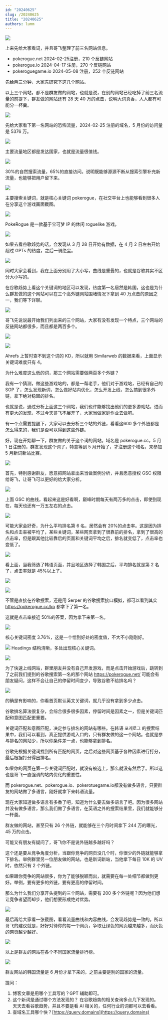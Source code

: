 ```yaml
---
id: "20240625"
slug: /20240625
title: "20240625"
authors: lumm
---
```

![](https://images.lummstudio.com/images/2024/08/miniclass/20240625-01.jpg)

上来先给大家看词，并且哥飞整理了前三名网站信息。
- pokerogue.net 2024-02-25注册，210 个反链网站
- pokerogue.io 2024-04-17 注册，270 个反链网站
- pokeroguegame.io 2024-05-08 注册，252 个反链网站

先给两三分钟，大家先研究下这几个网站。

以上三个网站，都不是群友做的网站，也就是说，在别的网站已经吃掉了前三名流量的前提下，群友做的网站还有 28 天 40 万的点击，说明大词真香，人人都有可能分一杯羹。

![](https://images.lummstudio.com/images/2024/08/miniclass/20240625-02.jpg)

先给大家看下第一名网站的恐怖流量，2024-02-25 注册的域名，5 月份的访问量是 5376 万。

![](https://images.lummstudio.com/images/2024/08/miniclass/20240625-03.jpg)

主要流量地区都是发达国家，也就是流量很值钱。

![](https://images.lummstudio.com/images/2024/08/miniclass/20240625-04.jpg)

30%的自然搜索流量，65%的直接访问。说明既能够源源不断从搜索引擎补充新流量，也能够把用户留下来。

![](https://images.lummstudio.com/images/2024/08/miniclass/20240625-05.jpg)

主要搜索关键词，就是核心关键词 pokerogue，在社交平台上也能够看到很多人在分享这个游戏画面截图。

![](https://images.lummstudio.com/images/2024/08/miniclass/20240625-06.jpg)

PokeRogue 是一款基于宝可梦 IP 的休闲 roguelike 游戏。

![](https://images.lummstudio.com/images/2024/08/miniclass/20240625-07.jpg)

如果去看谷歌趋势的话，会发现从 3 月 28 日开始有数据，在 4 月 2 日左右开始超过 GPTs 的热度，之后一骑绝尘。

![](https://images.lummstudio.com/images/2024/08/miniclass/20240625-08.jpg)

同时大家会看到，我在上面分别用了大小写，曲线是重叠的，也就是谷歌其实不区分大小写的。

在谷歌趋势上看这个关键词的地区可以发现，热度第一名居然是韩国，这也是为什么群友做的这个网站可以在三个高外链网站围堵情况下拿到 40 万点击的原因之一，我们等下详聊。

![](https://images.lummstudio.com/images/2024/08/miniclass/20240625-09.jpg)

哥飞先说说最开始我们列出来的三个网站，大家有没有发现一个特点，三个网站的反链网站都很多，而且都是两百多个。

![](https://images.lummstudio.com/images/2024/08/miniclass/20240625-10.jpg)

![](https://images.lummstudio.com/images/2024/08/miniclass/20240625-11.jpg)

Ahrefs 上暂时查不到这个词的 KD，所以就用 Similarweb 的数据来看，上面显示关键词难度只有 4。

为什么难度这么低的词，那三个网站需要做两百多个外链？

我有一个猜测，做这些游戏站的，都是一帮老手，他们对于游戏站，已经有自己的 SOP 了，怎么发现新词，怎么做好站内优化，怎么开发上线，怎么搞到很多外链，拿下绝对稳固的排名。

也就是说，通过分析上面这三个网站，我们也许能够找出他们的更多游戏站，进而有更大的发现，不过今天哥飞不展开了，大家当做家庭作业去做吧。

有一个点需要提醒下，大家可以去分析三个站的外链，看看这600 多个外链都是怎么得来的，我们是否可以得到这些外链。

好，现在开始聊一下，群友做的关于这个词的网站。域名是 pokerogue.cc，5 月 1 日注册的，群友发现这个词了，特意等到 5 月开始了，才注册这个域名，来参加 5 月新词新站比赛。

![](https://images.lummstudio.com/images/2024/08/miniclass/20240625-12.jpg)

首先，特别感谢群友，愿意把网站拿出来当做案例分析，并且愿意授权 GSC 权限给哥飞，让哥飞可以更好的给大家分析。

![](https://images.lummstudio.com/images/2024/08/miniclass/20240625-13.jpg)

上面 GSC 的曲线，看起来这是好看啊，巅峰时期每天有两万多的点击，即使到现在，每天也还有一万五左右的点击。

![](https://images.lummstudio.com/images/2024/08/miniclass/20240625-14.jpg)

可能大家会好奇，为什么平均排名第 6 名，居然会有 20%的点击率。这是因为排名和点击率被平均了，某些关键词，某些网页拿到了很靠前的排名，拿到了很高的点击率，但是跟其他比较靠后的页面和关键词平均之后，排名就变低了，点击率也变低了。

![](https://images.lummstudio.com/images/2024/08/miniclass/20240625-15.jpg)

看上面，当我筛选了韩语页面，并且地区选择了韩国之后，平均排名就是第 2 名了，点击率就是 45%以上了。

![](https://images.lummstudio.com/images/2024/08/miniclass/20240625-16.jpg)

![](https://images.lummstudio.com/images/2024/08/miniclass/20240625-17.jpg)

不管是直接在谷歌搜索，还是用 Serper 的谷歌搜索接口模拟，都可以看到其实 https://pokerogue.cc/ko 都拿下了第一名。

这就是点击率接近 50%的答案，因为拿下来第一名。

![](https://images.lummstudio.com/images/2024/08/miniclass/20240625-18.jpg)

核心关键词密度 3.76%，这是一个恰到好处的密度值，不大不小刚刚好。

![](https://images.lummstudio.com/images/2024/08/miniclass/20240625-19.jpg)
Headings 结构清晰，多处出现核心关键词。

![](https://images.lummstudio.com/images/2024/08/miniclass/20240625-20.jpg)

为了快速上线网站，群里朋友并没有自己开发游戏，而是点击开始游戏后，跳转到了之前我们提到的谷歌搜索第一名的那个网站 https://pokerogue.net/ 可能会有朋友疑问，这样不会让自己的停留时间变少，导致谷歌不给排名吗？

![](https://images.lummstudio.com/images/2024/08/miniclass/20240625-21.jpg)

的确是有影响的，你看首页默认英文关键词，就几乎没有拿到多少点击。

谷歌排名算法很复杂，会综合很多很多因素，停留时间是因素之一，但是关键词匹配和意图匹配更重要。

关键词匹配和意图匹配，决定参与排名的网站有哪些。在韩语 포케로그 的搜索结果中，我们可以看到，真正提供游戏入口的，只有群友做的这一个网站。也就是参与排名的网站少，所以你条件差一点，也能够拿到排名。

谷歌先根据关键词找到所有匹配的网页，之后对这些网页基于各种因素进行打分，最后根据打分得出排名。

如果你的网页在第一步关键词匹配时，就没有被选上，那么就没有然后了。所以这也是哥飞一直强调的站内优化的重要性。

而 pokerogue.net、pokerogue.io、pokerotuegame.io都没有做多语言，只要群友的网站做了多语言，刚好就拿下来韩语流量。

现在大家知道做多语言有多香了吧，知道为什么要去做多语言了吧。因为很多网站并没有做多语言，那么我们做了多语言，在英语之外的搜索结果里，我们就能够分一杯羹。

群友做的网站，甚至只有 26 个外链，就能够在三个月时间拿下 244 万的曝光，45 万的点击。

可能又有朋友有疑问了，哥飞你不是说外链越多越好吗？

这个还是要从竞争角度分析，当跟你竞争的网页没几个时，你很少的外链就能够拿下排名。举例群里另一位朋友做的网站，也是新词新站，当他拿下每日 10K 的 UV 时，依然只有 2 个外链。

如果跟你竞争的网站很多，你为了能够脱颖而出，就需要在每一处细节都做到更好。举例，要有更多的外链，要有更高的停留时间。

那么为什么我们分享开头提到的三个网站，需要有 200 多个外链呢？因为他们想让竞争者望而却步，他们想要形成绝对优势。

![](https://images.lummstudio.com/images/2024/08/miniclass/20240625-22.jpg)

最后再给大家看一张截图，看看流量曲线和内容曲线，会发现趋势是一致的。所以哥飞的建议就是，好好对待你的每一个网页，争取让绿色的网页越来越多，而灰色的网页越少越好。

![](https://images.lummstudio.com/images/2024/08/miniclass/20240625-23.jpg)

以上是群友的网站在各个不同国家流量排行榜。

![](https://images.lummstudio.com/images/2024/08/miniclass/20240625-24.jpg)

群友网站的韩国流量是 6 月份才拿下来的，之前主要是别的国家的流量。

提问：
1. 博客文章是用哪个工具写的？GPT 辅助即可。
2. 这个新词是通过哪个方法发现的？
在谷歌趋势的相关查询多点几下发现的。
天天去看谷歌趋势，并且不要是看 AI 相关的，任何行业的词都可以去看看。
3. 查域名工具哪个快？[https://query.domains](https://query.domains) 